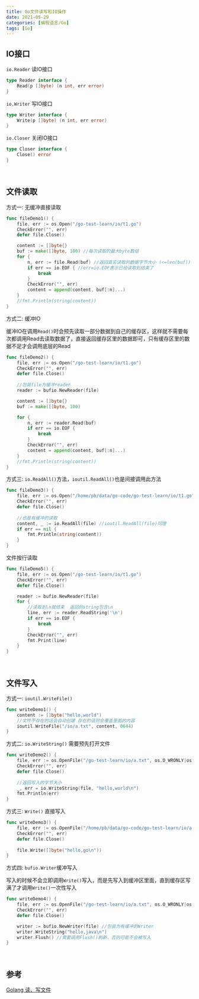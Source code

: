 ```yaml
---
title: Go文件读写和IO操作
date: 2021-05-29
categories: [编程语言/Go]
tags: [Go]
---
```


## IO接口

`io.Reader` 读IO接口

```go
type Reader interface {
	Read(p []byte) (n int, err error)
}
```

`io.Writer` 写IO接口

```go
type Writer interface {
	Write(p []byte) (n int, err error)
}
```

`io.Closer` 关闭IO接口

```go
type Closer interface {
	Close() error
}
```

​    

## 文件读取

方式一: 无缓冲直接读取

```go
func fileDemo1() {
	file, err := os.Open("/go-test-learn/io/t1.go")
	CheckError("", err)
	defer file.Close()

	content := []byte{}
	buf := make([]byte, 100) //每次读取的最大byte数组
	for {
        n, err := file.Read(buf) //返回真实读取的数据字节大小 (<=len(buf))
		if err == io.EOF { //err=io.EOF表示已经读取到结束了
			break
		}
		CheckError("", err)
		content = append(content, buf[:n]...)
	}
	//fmt.Println(string(content))
}
```

方式二: 缓冲IO

缓冲IO在调用`Read()`时会预先读取一部分数据到自己的缓存区，这样就不需要每次都调用Read去读取数据了，直接返回缓存区里的数据即可，只有缓存区里的数据不足才会调用底层的Read

```go
func fileDemo2() {
	file, err := os.Open("/go-test-learn/io/t1.go")
	CheckError("", err)
	defer file.Close()
    
    //包装file为缓冲reader
	reader := bufio.NewReader(file) 

	content := []byte{}
	buf := make([]byte, 100)

	for {
		n, err := reader.Read(buf)
		if err == io.EOF {
			break
		}
		CheckError("", err)
		content = append(content, buf[:n]...)
	}
	//fmt.Println(string(content))
}
```

方式三: `io.ReadAll()`方法，`ioutil.ReadAll()`也是间接调用此方法

```go
func fileDemo3() {
	file, err := os.Open("/home/pb/data/go-code/go-test-learn/io/t1.go")
	CheckError("", err)
	defer file.Close()
	
    //也是有缓冲的读取
	content, _ := io.ReadAll(file) //ioutil.ReadAll(file)同理
	if err == nil {
		fmt.Println(string(content))
	}
}
```

文件按行读取

```go
func fileDemo5() {
	file, err := os.Open("/go-test-learn/io/t1.go")
	CheckError("", err)
	defer file.Close()

	reader := bufio.NewReader(file)
	for {
        //读取到\n就结束  返回的string包含\n
		line, err := reader.ReadString('\n')
		if err == io.EOF {
			break
		}
		CheckError("", err)
		fmt.Print(line)
	}
}
```

​    

## 文件写入

方式一: `ioutil.WriteFile()`

```go
func writeDemo1() {
	content := []byte("hello,world")
    //文件不存在的话会自动创建 存在的话则会覆盖里面的内容
	ioutil.WriteFile("/io/a.txt", content, 0644) 
}
```

方式二: `io.WriteString()` 需要预先打开文件

```go
func writeDemo2() {
	file, err := os.OpenFile("/go-test-learn/io/a.txt", os.O_WRONLY|os.O_APPEND, 0644)
	CheckError("", err)
	defer file.Close()
    
    //返回写入的字节大小
	_, err = io.WriteString(file, "hello,world\n")
	fmt.Println(err)
}
```

方式三:  `Write()` 直接写入

```go
func writeDemo3() {
	file, err := os.OpenFile("/home/pb/data/go-code/go-test-learn/io/a.txt", os.O_WRONLY|os.O_APPEND, 0644)
	CheckError("", err)
	defer file.Close()
    
	file.Write([]byte("hello,go\n"))
}
```

方式四: `bufio.Writer`缓冲写入

写入的时候不会立即调用`Write()`写入，而是先写入到缓冲区里面，直到缓存区写满了才调用`Write()`一次性写入

```go
func writeDemo4() {
	file, err := os.OpenFile("/go-test-learn/io/a.txt", os.O_WRONLY|os.O_APPEND, 0644)
	CheckError("", err)
	defer file.Close()

	writer := bufio.NewWriter(file) //包装为有缓冲的Writer
	writer.WriteString("hello,java\n")
    writer.Flush() //需要调用Flush()刷新，否则可能不会被写入
}
```

​    

## 参考

[Golang 读、写文件](https://segmentfault.com/a/1190000017918542)